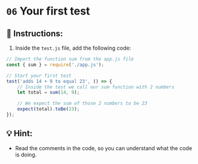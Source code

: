 # `06` Your first test

## 📝 Instructions:

1. Inside the `test.js` file, add the following code:

```js
// Import the function sum from the app.js file
const { sum } = require('./app.js');

// Start your first test
test('adds 14 + 9 to equal 23', () => {
    // Inside the test we call our sum function with 2 numbers
    let total = sum(14, 9);

    // We expect the sum of those 2 numbers to be 23
    expect(total).toBe(23);
});
```

## 💡 Hint:

+ Read the comments in the code, so you can understand what the code is doing.
